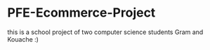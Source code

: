 # PFE-Ecommerce-Project

this is a school project of two computer science students Gram and Kouache :)

